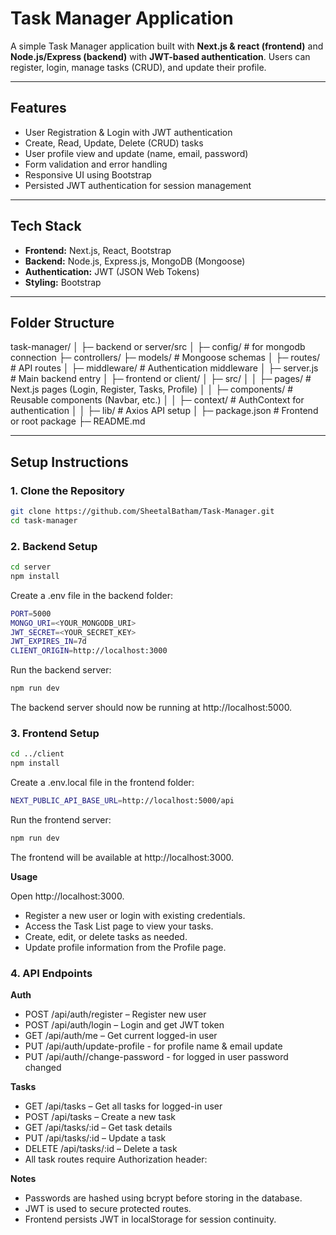 # Task Manager Application

A simple Task Manager application built with **Next.js & react (frontend)** and **Node.js/Express (backend)** with **JWT-based authentication**. Users can register, login, manage tasks (CRUD), and update their profile.

---

## Features

- User Registration & Login with JWT authentication
- Create, Read, Update, Delete (CRUD) tasks
- User profile view and update (name, email, password)
- Form validation and error handling
- Responsive UI using Bootstrap
- Persisted JWT authentication for session management

---

## Tech Stack

- **Frontend:** Next.js, React, Bootstrap
- **Backend:** Node.js, Express.js, MongoDB (Mongoose)
- **Authentication:** JWT (JSON Web Tokens)
- **Styling:** Bootstrap

---

## Folder Structure

task-manager/
│
├─ backend or server/src
│ ├─ config/ # for mongodb connection
  ├─ controllers/ 
  ├─ models/ # Mongoose schemas
│ ├─ routes/ # API routes
│ ├─ middleware/ # Authentication middleware
│ ├─ server.js # Main backend entry
│
├─ frontend or client/
│ ├─ src/
│ │ ├─ pages/ # Next.js pages (Login, Register, Tasks, Profile)
│ │ ├─ components/ # Reusable components (Navbar, etc.)
│ │ ├─ context/ # AuthContext for authentication
│ │ ├─ lib/ # Axios API setup
│
├─ package.json # Frontend or root package
├─ README.md



---

## Setup Instructions

### 1. Clone the Repository

```bash
git clone https://github.com/SheetalBatham/Task-Manager.git
cd task-manager
```
### 2. Backend Setup

```bash
cd server
npm install
```

Create a .env file in the backend folder:

```bash
PORT=5000
MONGO_URI=<YOUR_MONGODB_URI>
JWT_SECRET=<YOUR_SECRET_KEY>
JWT_EXPIRES_IN=7d
CLIENT_ORIGIN=http://localhost:3000
```


Run the backend server:

```bash
npm run dev
```


The backend server should now be running at http://localhost:5000.

### 3. Frontend Setup

```bash
cd ../client
npm install
```

Create a .env.local file in the frontend folder:

```bash
NEXT_PUBLIC_API_BASE_URL=http://localhost:5000/api
```


Run the frontend server:

```bash
npm run dev
```

The frontend will be available at http://localhost:3000.

**Usage**

Open http://localhost:3000.

- Register a new user or login with existing credentials.
- Access the Task List page to view your tasks.
- Create, edit, or delete tasks as needed.
- Update profile information from the Profile page.

### 4. API Endpoints

**Auth**

- POST /api/auth/register – Register new user
- POST /api/auth/login – Login and get JWT token
- GET /api/auth/me – Get current logged-in user
- PUT /api/auth/update-profile - for profile name & email update
- PUT /api/auth//change-password - for logged in user password changed

**Tasks**

- GET /api/tasks – Get all tasks for logged-in user
- POST /api/tasks – Create a new task
- GET /api/tasks/:id – Get task details
- PUT /api/tasks/:id – Update a task
- DELETE /api/tasks/:id – Delete a task
- All task routes require Authorization header:

**Notes**

- Passwords are hashed using bcrypt before storing in the database.
- JWT is used to secure protected routes.
- Frontend persists JWT in localStorage for session continuity.
